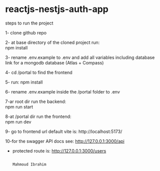 # reactjs-nestjs-auth-app

steps to run the project

1- clone github repo

2- at base directory of the cloned project run:  
 npm install

3- rename .env.example to .env and add all variables including database link for a mongodb database (Atlas + Compass)

4- cd /portal to find the frontend

5- run:
npm install

6- rename .env.example inside the /portal folder to .env

7-ar root dir run the backend:  
 npm run start

8-at /portal dir run the frontend:  
 npm run dev

9- go to frontend url default vite is: http://localhost:5173/

10-for the swagger API docs see: http://127.0.0.1:3000/api

- protected route is: http://127.0.0.1:3000/users

                                                                                        Mahmoud Ibrahim
